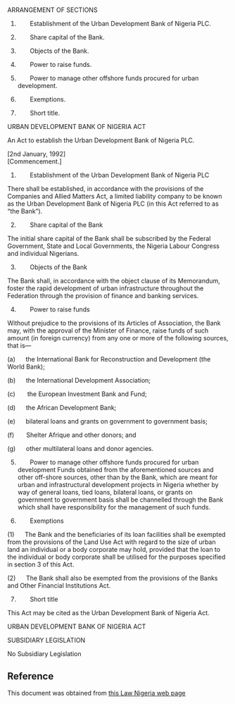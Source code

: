 # 

ARRANGEMENT OF SECTIONS

1.        Establishment of the Urban Development Bank of Nigeria PLC.

2.        Share capital of the Bank.

3.        Objects of the Bank.

4.        Power to raise funds.

5.        Power to manage other offshore funds procured for urban development.

6.        Exemptions.

7.        Short title.

URBAN DEVELOPMENT BANK OF NIGERIA ACT

An Act to establish the Urban Development Bank of Nigeria PLC.

[2nd January, 1992]                                                                                [Commencement.]

1.        Establishment of the Urban Development Bank of Nigeria PLC

There shall be established, in accordance with the provisions of the Companies and Allied Matters Act, a limited liability company to be known as the Urban Development Bank of Nigeria PLC (in this Act referred to as “the Bank”).

2.        Share capital of the Bank

The initial share capital of the Bank shall be subscribed by the Federal Government, State and Local Governments, the Nigeria Labour Congress and individual Nigerians.

3.        Objects of the Bank

The Bank shall, in accordance with the object clause of its Memorandum, foster the rapid development of urban infrastructure throughout the Federation through the provision of finance and banking services.

4.        Power to raise funds

Without prejudice to the provisions of its Articles of Association, the Bank may, with the approval of the Minister of Finance, raise funds of such amount (in foreign currency) from any one or more of the following sources, that is—

(a)      the International Bank for Reconstruction and Development (the World Bank);

(b)      the International Development Association;

(c)       the European Investment Bank and Fund;

(d)      the African Development Bank;

(e)      bilateral loans and grants on government to government basis;

(f)       Shelter Afrique and other donors; and

(g)      other multilateral loans and donor agencies.

5.        Power to manage other offshore funds procured for urban development Funds obtained from the aforementioned sources and other off-shore sources, other than by the Bank, which are meant for urban and infrastructural development projects in Nigeria whether by way of general loans, tied loans, bilateral loans, or grants on government to government basis shall be channelled through the Bank which shall have responsibility for the management of such funds.

6.        Exemptions

(1)      The Bank and the beneficiaries of its loan facilities shall be exempted from the provisions of the Land Use Act with regard to the size of urban land an individual or a body corporate may hold, provided that the loan to  the individual or body corporate shall be utilised for the purposes specified in section 3 of this Act.

(2)      The Bank shall also be exempted from the provisions of the Banks and Other Financial Institutions Act.

7.        Short title

This Act may be cited as the Urban Development Bank of Nigeria Act.

URBAN DEVELOPMENT BANK OF NIGERIA ACT

SUBSIDIARY LEGISLATION

No Subsidiary Legislation

## Reference

This document was obtained from [this Law Nigeria web page](http://www.lawnigeria.com/LFN/U/Urban-Development-Bank-of-Nigeria-Act.php)